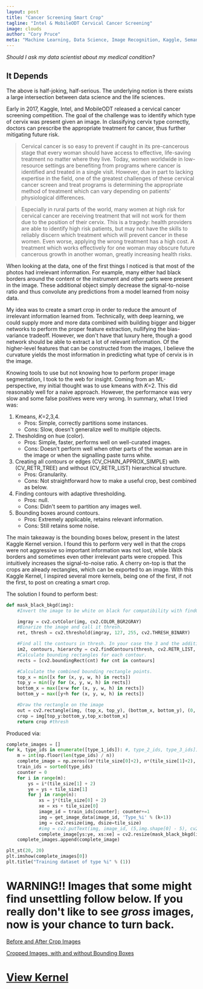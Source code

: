 ```yaml
---
layout: post
title: "Cancer Screening Smart Crop"
tagline: "Intel & MobileODT Cervical Cancer Screening"
image: clouds 
author: "Cory Pruce"
meta: "Machine Learning, Data Science, Image Recognition, Kaggle, Semantic Segmentation"
---
```


*Should I ask my data scientist about my medical condition?*

## It Depends

The above is half-joking, half-serious. The underlying notion is there exists a large intersection between data science and the life sciences.

Early in 2017, Kaggle, Intel, and MobileODT released a cervical cancer screening competition. The goal of the challenge was to identify which type of cervix was present given an image. In classifying cervix type correctly, doctors can prescribe the appropriate treatment for cancer, thus further mitigating future risk. 

> Cervical cancer is so easy to prevent if caught in its pre-cancerous stage that every woman should have access to effective, life-saving treatment no matter where they live. Today, women worldwide in low-resource settings are benefiting from programs where cancer is identified and treated in a single visit. However, due in part to lacking expertise in the field, one of the greatest challenges of these cervical cancer screen and treat programs is determining the appropriate method of treatment which can vary depending on patients’ physiological differences.  

> Especially in rural parts of the world, many women at high risk for cervical cancer are receiving treatment that will not work for them due to the position of their cervix. This is a tragedy: health providers are able to identify high risk patients, but may not have the skills to reliably discern which treatment which will prevent cancer in these women. Even worse, applying the wrong treatment has a high cost. A treatment which works effectively for one woman may obscure future cancerous growth in another woman, greatly increasing health risks. 

When looking at the data, one of the first things I noticed is that most of the photos had irrelevant information. For example, many either had black borders around the content or the instrument and other parts were present in the image. These additional object simply decrease the signal-to-noise ratio and thus convolute any predictions from a model learned from noisy data. 

My idea was to create a smart crop in order to reduce the amount of irrelevant information learned from. Technically, with deep learning, we could supply more and more data combined with building bigger and bigger networks to perform the proper feature extraction, nullifying the bias-variance tradeoff. However, we don't have that luxury here, though a good network should be able to extract a lot of relevant information. Of the higher-level features that can be constructed from the images, I believe the curvature yields the most information in predicting what type of cervix is in the image.

Knowing tools to use but not knowing how to perform proper image segmentation, I took to the web for insight. Coming from an ML-perspective, my initial thought was to use kmeans with *K*=2. This did reasonably well for a naive approach. However, the performance was very slow and some false positives were very wrong. In summary, what I tried was:

1. Kmeans, *K*=2,3,4. 
    - Pros: Simple, correctly partitions some instances.
    - Cons: Slow, doesn't generalize well to multiple objects.
2. Thesholding on hue (color).
    - Pros: Simple, faster, performs well on well-curated images.
    - Cons: Doesn't perform well when other parts of the woman are in the image or when the signalling paste turns white. 
3. Creating all contours or edges (CV\_CHAIN\_APPROX\_SIMPLE) with (CV\_RETR\_TREE) and without (CV\_RETR\_LIST) hierarchical structure.
    - Pros: Granularity.
    - Cons: Not straightforward how to make a useful crop, best combined as below.
4. Finding contours with adaptive thresholding.
    - Pros: null.
    - Cons: Didn't seem to partition any images well.
5. Bounding boxes around contours.
    - Pros: Extremely applicable, retains relevant information.
    - Cons: Still retains some noise. 
 
The main takeaway is the bounding boxes below, present in the latest Kaggle Kernel version. I found this to perform very well in that the crops were not aggressive so important information was not lost, while black borders and sometimes even other irrelevant parts were cropped. This intuitively increases the signal-to-noise ratio. A cherry on-top is that the crops are already rectangles, which can be exported to an image. With this Kaggle Kernel, I inspired several more kernels, being one of the first, if not the first, to post on creating a smart crop. 

The solution I found to perform best:

```python
def mask_black_bkgd(img):
    #Invert the image to be white on black for compatibility with findContours function.

    imgray = cv2.cvtColor(img, cv2.COLOR_BGR2GRAY)
    #Binarize the image and call it thresh.
    ret, thresh = cv2.threshold(imgray, 127, 255, cv2.THRESH_BINARY)

    #Find all the contours in thresh. In your case the 3 and the additional strike
    im2, contours, hierarchy = cv2.findContours(thresh, cv2.RETR_LIST, cv2.CHAIN_APPROX_SIMPLE)
    #Calculate bounding rectangles for each contour.
    rects = [cv2.boundingRect(cnt) for cnt in contours]

    #Calculate the combined bounding rectangle points.
    top_x = min([x for (x, y, w, h) in rects])
    top_y = min([y for (x, y, w, h) in rects])
    bottom_x = max([x+w for (x, y, w, h) in rects])
    bottom_y = max([y+h for (x, y, w, h) in rects])

    #Draw the rectangle on the image
    out = cv2.rectangle(img, (top_x, top_y), (bottom_x, bottom_y), (0, 255, 0), 2)
    crop = img[top_y:bottom_y,top_x:bottom_x]
    return crop #thresh
```

Produced via:

```python
complete_images = []
for k, type_ids in enumerate([type_1_ids]): #, type_2_ids, type_3_ids]):
    m = int(np.floor(len(type_ids) / n))
    complete_image = np.zeros((m*(tile_size[0]+2), n*(tile_size[1]+2), 3), dtype=np.uint8)
    train_ids = sorted(type_ids)
    counter = 0
    for i in range(m):
        ys = i*(tile_size[1] + 2)
        ye = ys + tile_size[1]
        for j in range(n):
            xs = j*(tile_size[0] + 2)
            xe = xs + tile_size[0]
            image_id = train_ids[counter]; counter+=1
            img = get_image_data(image_id, 'Type_%i' % (k+1))
            img = cv2.resize(img, dsize=tile_size)
            #img = cv2.putText(img, image_id, (5,img.shape[0] - 5), cv2.FONT_HERSHEY_SIMPLEX, 2.0, (255, 255, 255), thickness=3)
            complete_image[ys:ye, xs:xe] = cv2.resize(mask_black_bkgd(img[:,:,:]), dsize=tile_size)
    complete_images.append(complete_image)

plt_st(20, 20)
plt.imshow(complete_images[0])
plt.title("Training dataset of type %i" % (1))
```

# WARNING!! Images that some might find unsettling follow below. If you really don't like to see *gross* images, now is your chance to turn back.

[Before and After Crop Images](/assets/img/BeforeAfter.png)

[Cropped Images, with and without Bounding Boxes](/assets/img/BoundingBoxes.png)

# [View Kernel](https://www.kaggle.com/cpruce/cervix-image-segmentation/notebook)
